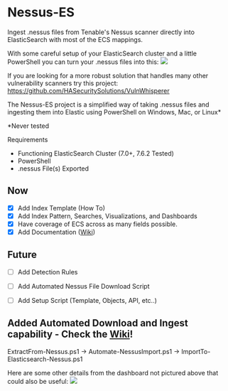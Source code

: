 # Nessus-ES
Ingest .nessus files from Tenable's Nessus scanner directly into ElasticSearch with most of the ECS mappings.

With some careful setup of your ElasticSearch cluster and a little PowerShell you can turn your .nessus files into this:
![](https://github.com/nicpenning/Nessus-ES/blob/master/Nessus_Dashboard.png)

If you are looking for a more robust solution that handles many other vulnerability scanners try this project: https://github.com/HASecuritySolutions/VulnWhisperer

The Nessus-ES project is a simplified way of taking .nessus files and ingesting them into Elastic using PowerShell on Windows, Mac, or Linux*

*Never tested

Requirements
* Functioning ElasticSearch Cluster (7.0+, 7.6.2 Tested)
* PowerShell
* .nessus File(s) Exported

## Now
- [X] Add Index Template (How To)
- [X] Add Index Pattern, Searches, Visualizations, and Dashboards
- [X] Have coverage of ECS across as many fields possible.
- [X] Add Documentation ([Wiki](https://github.com/nicpenning/Nessus-ES/wiki))

## Future
- [ ] Add Detection Rules
- [ ] Add Automated Nessus File Download Script
- [ ] Add Setup Script (Template, Objects, API, etc..)


## Added Automated Download and Ingest capability - Check the [Wiki](https://github.com/nicpenning/Nessus-ES/wiki)!
ExtractFrom-Nessus.ps1 -> Automate-NessusImport.ps1 -> ImportTo-Elasticsearch-Nessus.ps1


Here are some other details from the dashboard not pictured above that could also be useful:
![](https://github.com/nicpenning/Nessus-ES/blob/master/Nessus_Details_Dashboard.png?raw=true)
